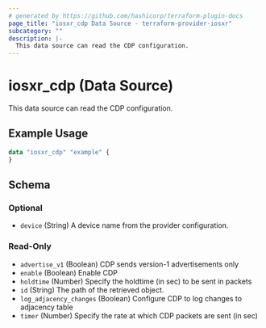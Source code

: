 ```yaml
---
# generated by https://github.com/hashicorp/terraform-plugin-docs
page_title: "iosxr_cdp Data Source - terraform-provider-iosxr"
subcategory: ""
description: |-
  This data source can read the CDP configuration.
---
```


# iosxr_cdp (Data Source)

This data source can read the CDP configuration.

## Example Usage

```terraform
data "iosxr_cdp" "example" {
}
```

<!-- schema generated by tfplugindocs -->
## Schema

### Optional

- `device` (String) A device name from the provider configuration.

### Read-Only

- `advertise_v1` (Boolean) CDP sends version-1 advertisements only
- `enable` (Boolean) Enable CDP
- `holdtime` (Number) Specify the holdtime (in sec) to be sent in packets
- `id` (String) The path of the retrieved object.
- `log_adjacency_changes` (Boolean) Configure CDP to log changes to adjacency table
- `timer` (Number) Specify the rate at which CDP packets are sent (in sec)
